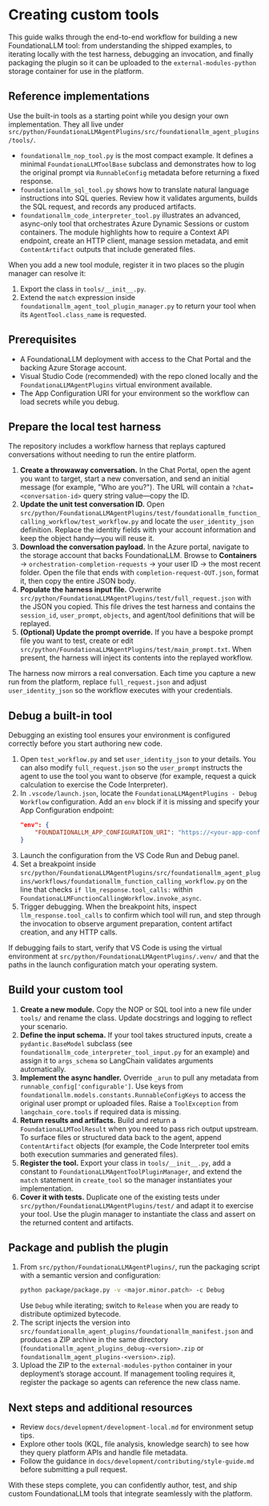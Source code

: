 # Creating custom tools

This guide walks through the end-to-end workflow for building a new FoundationaLLM tool: from understanding the shipped examples, to iterating locally with the test harness, debugging an invocation, and finally packaging the plugin so it can be uploaded to the `external-modules-python` storage container for use in the platform.

## Reference implementations

Use the built-in tools as a starting point while you design your own implementation. They all live under `src/python/FoundationaLLMAgentPlugins/src/foundationallm_agent_plugins/tools/`.

- `foundationallm_nop_tool.py` is the most compact example. It defines a minimal `FoundationaLLMToolBase` subclass and demonstrates how to log the original prompt via `RunnableConfig` metadata before returning a fixed response.
- `foundationallm_sql_tool.py` shows how to translate natural language instructions into SQL queries. Review how it validates arguments, builds the SQL request, and records any produced artifacts.
- `foundationallm_code_interpreter_tool.py` illustrates an advanced, async-only tool that orchestrates Azure Dynamic Sessions or custom containers. The module highlights how to require a Context API endpoint, create an HTTP client, manage session metadata, and emit `ContentArtifact` outputs that include generated files.

When you add a new tool module, register it in two places so the plugin manager can resolve it:

1. Export the class in `tools/__init__.py`.
2. Extend the `match` expression inside `foundationallm_agent_tool_plugin_manager.py` to return your tool when its `AgentTool.class_name` is requested.

## Prerequisites

- A FoundationaLLM deployment with access to the Chat Portal and the backing Azure Storage account.
- Visual Studio Code (recommended) with the repo cloned locally and the `FoundationaLLMAgentPlugins` virtual environment available.
- The App Configuration URI for your environment so the workflow can load secrets while you debug.

## Prepare the local test harness

The repository includes a workflow harness that replays captured conversations without needing to run the entire platform.

1. **Create a throwaway conversation.** In the Chat Portal, open the agent you want to target, start a new conversation, and send an initial message (for example, "Who are you?"). The URL will contain a `?chat=<conversation-id>` query string value—copy the ID.
2. **Update the unit test conversation ID.** Open `src/python/FoundationaLLMAgentPlugins/test/foundationallm_function_calling_workflow/test_workflow.py` and locate the `user_identity_json` definition. Replace the identity fields with your account information and keep the object handy—you will reuse it.
3. **Download the conversation payload.** In the Azure portal, navigate to the storage account that backs FoundationaLLM. Browse to **Containers** → `orchestration-completion-requests` → your user ID → the most recent folder. Open the file that ends with `completion-request-OUT.json`, format it, then copy the entire JSON body.
4. **Populate the harness input file.** Overwrite `src/python/FoundationaLLMAgentPlugins/test/full_request.json` with the JSON you copied. This file drives the test harness and contains the `session_id`, `user_prompt`, `objects`, and agent/tool definitions that will be replayed.
5. **(Optional) Update the prompt override.** If you have a bespoke prompt file you want to test, create or edit `src/python/FoundationaLLMAgentPlugins/test/main_prompt.txt`. When present, the harness will inject its contents into the replayed workflow.

The harness now mirrors a real conversation. Each time you capture a new run from the platform, replace `full_request.json` and adjust `user_identity_json` so the workflow executes with your credentials.

## Debug a built-in tool

Debugging an existing tool ensures your environment is configured correctly before you start authoring new code.

1. Open `test_workflow.py` and set `user_identity_json` to your details. You can also modify `full_request.json` so the `user_prompt` instructs the agent to use the tool you want to observe (for example, request a quick calculation to exercise the Code Interpreter).
2. In `.vscode/launch.json`, locate the `FoundationaLLMAgentPlugins - Debug Workflow` configuration. Add an `env` block if it is missing and specify your App Configuration endpoint:
   ```json
   "env": {
       "FOUNDATIONALLM_APP_CONFIGURATION_URI": "https://<your-app-configuration>.azconfig.io"
   }
   ```
3. Launch the configuration from the VS Code Run and Debug panel.
4. Set a breakpoint inside `src/python/FoundationaLLMAgentPlugins/src/foundationallm_agent_plugins/workflows/foundationallm_function_calling_workflow.py` on the line that checks `if llm_response.tool_calls:` within `FoundationaLLMFunctionCallingWorkflow.invoke_async`.
5. Trigger debugging. When the breakpoint hits, inspect `llm_response.tool_calls` to confirm which tool will run, and step through the invocation to observe argument preparation, content artifact creation, and any HTTP calls.

If debugging fails to start, verify that VS Code is using the virtual environment at `src/python/FoundationaLLMAgentPlugins/.venv/` and that the paths in the launch configuration match your operating system.

## Build your custom tool

1. **Create a new module.** Copy the NOP or SQL tool into a new file under `tools/` and rename the class. Update docstrings and logging to reflect your scenario.
2. **Define the input schema.** If your tool takes structured inputs, create a `pydantic.BaseModel` subclass (see `foundationallm_code_interpreter_tool_input.py` for an example) and assign it to `args_schema` so LangChain validates arguments automatically.
3. **Implement the async handler.** Override `_arun` to pull any metadata from `runnable_config['configurable']`. Use keys from `foundationallm.models.constants.RunnableConfigKeys` to access the original user prompt or uploaded files. Raise a `ToolException` from `langchain_core.tools` if required data is missing.
4. **Return results and artifacts.** Build and return a `FoundationaLLMToolResult` when you need to pass rich output upstream. To surface files or structured data back to the agent, append `ContentArtifact` objects (for example, the Code Interpreter tool emits both execution summaries and generated files).
5. **Register the tool.** Export your class in `tools/__init__.py`, add a constant to `FoundationaLLMAgentToolPluginManager`, and extend the `match` statement in `create_tool` so the manager instantiates your implementation.
6. **Cover it with tests.** Duplicate one of the existing tests under `src/python/FoundationaLLMAgentPlugins/test/` and adapt it to exercise your tool. Use the plugin manager to instantiate the class and assert on the returned content and artifacts.

## Package and publish the plugin

1. From `src/python/FoundationaLLMAgentPlugins/`, run the packaging script with a semantic version and configuration:
   ```bash
   python package/package.py -v <major.minor.patch> -c Debug
   ```
   Use `Debug` while iterating; switch to `Release` when you are ready to distribute optimized bytecode.
2. The script injects the version into `src/foundationallm_agent_plugins/foundationallm_manifest.json` and produces a ZIP archive in the same directory (`foundationallm_agent_plugins_debug-<version>.zip` or `foundationallm_agent_plugins-<version>.zip`).
3. Upload the ZIP to the `external-modules-python` container in your deployment’s storage account. If management tooling requires it, register the package so agents can reference the new class name.

## Next steps and additional resources

- Review `docs/development/development-local.md` for environment setup tips.
- Explore other tools (KQL, file analysis, knowledge search) to see how they query platform APIs and handle file metadata.
- Follow the guidance in `docs/development/contributing/style-guide.md` before submitting a pull request.

With these steps complete, you can confidently author, test, and ship custom FoundationaLLM tools that integrate seamlessly with the platform.
